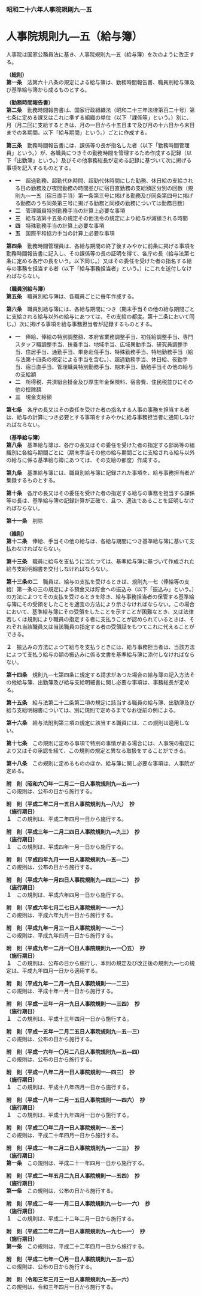 ### 昭和二十六年人事院規則九―五  
# 人事院規則九―五（給与簿）  
人事院は国家公務員法に基き、人事院規則九―五（給与簿）を次のように改正する。  
  
  
**（総則）**  
**第一条**　法第六十八条の規定による給与簿は、勤務時間報告書、職員別給与簿及び基準給与簿から成るものとする。  
  
**（勤務時間報告書）**  
**第二条**　勤務時間報告書は、国家行政組織法（昭和二十三年法律第百二十号）第七条に定める課又はこれに準ずる組織の単位（以下「課係等」という。）別に、月（月二回に支給するときは、月の一日から十五日まで及び月の十六日から末日までの各期間。以下「給与期間」という。）ごとに作成する。  
  
**第三条**　勤務時間報告書には、課係等の長が指名した者（以下「勤務時間管理員」という。）が、各職員につきその勤務時間を管理するため作成する記録（以下「出勤簿」という。）及びその他事務総長が定める記録に基づいて次に掲げる事項を記入するものとする。  
* **一**　超過勤務、超勤代休時間、超勤代休時間にした勤務、休日給の支給される日の勤務及び夜間勤務の時間並びに宿日直勤務の支給額区分別の回数（規則九―一五（宿日直手当）第一条第三号に掲げる勤務及び同条第四号に掲げる勤務のうち同条第三号に掲げる勤務と同様の勤務については勤務日数）  
* **二**　管理職員特別勤務手当の計算上必要な事項  
* **三**　給与法第十五条の規定その他法令の規定により給与が減額される時間  
* **四**　特殊勤務手当の計算上必要な事項  
* **五**　国際平和協力手当の計算上必要な事項  
  
**第四条**　勤務時間管理員は、各給与期間の終了後すみやかに前条に掲げる事項を勤務時間報告書に記入し、その課係等の長の証明を得て、各庁の長（給与法第七条に定める各庁の長をいう。以下同じ。）又はその委任を受けた者の指名する給与の事務を担当する者（以下「給与事務担当者」という。）にこれを送付しなければならない。  
  
**（職員別給与簿）**  
**第五条**　職員別給与簿は、各職員ごとに毎年作成する。  
  
**第六条**　職員別給与簿には、各給与期間につき（期末手当その他の給与期間ごとに支給される給与以外の給与にあつては、その支給の都度。第十二条において同じ。）次に掲げる事項を給与事務担当者が記録するものとする。  
* **一**　俸給、俸給の特別調整額、本府省業務調整手当、初任給調整手当、専門スタッフ職調整手当、扶養手当、地域手当、広域異動手当、研究員調整手当、住居手当、通勤手当、単身赴任手当、特殊勤務手当、特地勤務手当（給与法第十四条の規定による手当を含む。）、超過勤務手当、休日給、夜勤手当、宿日直手当、管理職員特別勤務手当、期末手当、勤勉手当その他の給与の支給額  
* **二**　所得税、共済組合掛金及び厚生年金保険料、宿舎費、住民税並びにその他の控除額  
* **三**　現金支給額  
  
**第七条**　各庁の長又はその委任を受けた者の指名する人事の事務を担当する者は、給与の計算につき必要とする事項をすみやかに給与事務担当者に通知しなければならない。  
  
**（基準給与簿）**  
**第八条**　基準給与簿は、各庁の長又はその委任を受けた者の指定する部局等の組織別に各給与期間ごとに（期末手当その他の給与期間ごとに支給される給与以外の給与に係る基準給与簿にあつては、その支給の都度）作成する。  
  
**第九条**　基準給与簿には、職員別給与簿に記録された事項を、給与事務担当者が集録するものとする。  
  
**第十条**　各庁の長又はその委任を受けた者の指定する給与の事務を担当する課係等の長は、基準給与簿の記録計算が正確で、且つ、適法であることを証明しなければならない。  
  
**第十一条**　削除  
  
**（雑則）**  
**第十二条**　俸給、手当その他の給与は、各給与期間につき基準給与簿に基いて支払わなければならない。  
  
**第十三条**　職員に給与を支払うに当たつては、基準給与簿に基づいて作成された給与支給明細書を交付しなければならない。  
  
**第十三条の二**　職員は、給与の支払を受けるときは、規則九―七（俸給等の支給）第一条の三の規定による預金又は貯金への振込み（以下「振込み」という。）の方法によつてその支払を受けるときを除き、給与事務担当者の保管する基準給与簿にその受領をしたことを適宜の方法により示さなければならない。この場合において、基準給与簿にその受領をしたことを示すことが困難なとき、又は法律若しくは規則により職員の指定する者に支払うことが認められているときは、それぞれ当該職員又は当該職員の指定する者の受領証をもつてこれに代えることができる。  
  
**２**　振込みの方法によつて給与を支払うときには、給与事務担当者は、当該方法によつて支払う給与の額の振込みに係る文書を基準給与簿に添付しなければならない。  
  
**第十四条**　規則九―七第四条に規定する請求があつた場合の給与簿の記入方法その他給与簿、出勤簿及び給与支給明細書に関し必要な事項は、事務総長が定める。  
  
**第十五条**　給与法第二十二条第二項の規定に該当する職員の給与簿、出勤簿及び給与支給明細書については、別に規則で定めるまでなお従前の例による。  
  
**第十六条**　給与法附則第三項の規定に該当する職員には、この規則は適用しない。  
  
**第十七条**　この規則に定める事項で特別の事情がある場合には、人事院の指定により又はその承認を経て、この規則の規定と異なる取扱をすることができる。  
  
**第十八条**　この規則に定めるもののほか、給与簿に関し必要な事項は、人事院が定める。  
  
**附　則（昭和六〇年一二月二一日人事院規則九―五―一）**  
この規則は、公布の日から施行する。  
  
**附　則（平成二年二月一五日人事院規則九―八九）　抄**  
**（施行期日）**  
**１**　この規則は、平成二年四月一日から施行する。  
  
**附　則（平成三年一二月二四日人事院規則九―九三）　抄**  
**（施行期日）**  
**１**　この規則は、平成四年一月一日から施行する。  
  
**附　則（平成四年九月一一日人事院規則九―五―二）**  
この規則は、公布の日から施行する。  
  
**附　則（平成六年一月四日人事院規則九―四三―二）　抄**  
**（施行期日）**  
**１**　この規則は、平成六年四月一日から施行する。  
  
**附　則（平成六年七月二七日人事院規則一―一九）**  
この規則は、平成六年九月一日から施行する。  
  
**附　則（平成九年一月三一日人事院規則一―二一）**  
この規則は、平成九年四月一日から施行する。  
  
**附　則（平成九年一二月一〇日人事院規則九―一〇五）　抄**  
**（施行期日）**  
**１**　この規則は、公布の日から施行し、本則の規定及び改正後の規則九―七の規定は、平成九年四月一日から適用する。  
  
**附　則（平成九年一二月一九日人事院規則一―二三）**  
この規則は、平成十年一月一日から施行する。  
  
**附　則（平成一三年一月一九日人事院規則一―三四）　抄**  
**（施行期日）**  
**１**　この規則は、平成十三年四月一日から施行する。  
  
**附　則（平成一五年一二月二五日人事院規則九―五―三）**  
この規則は、公布の日から施行する。  
  
**附　則（平成一六年一〇月二八日人事院規則九―五―四）**  
この規則は、公布の日から施行する。  
  
**附　則（平成一八年二月一日人事院規則一―四三）　抄**  
**（施行期日）**  
**１**　この規則は、平成十八年四月一日から施行する。  
  
**附　則（平成一八年一二月一五日人事院規則一―四六）　抄**  
**（施行期日）**  
**１**　この規則は、平成十九年四月一日から施行する。  
  
**附　則（平成二〇年二月一日人事院規則一―五一）**  
この規則は、平成二十年四月一日から施行する。  
  
**附　則（平成二一年二月二日人事院規則九―一二三）　抄**  
**（施行期日）**  
**第一条**　この規則は、平成二十一年四月一日から施行する。  
  
**附　則（平成二一年五月二九日人事院規則一―五四）　抄**  
**（施行期日）**  
**第一条**　この規則は、公布の日から施行する。  
  
**附　則（平成二一年一一月二日人事院規則九―七―一六）　抄**  
**（施行期日）**  
**１**　この規則は、平成二十二年二月一日から施行する。  
  
**附　則（平成二二年二月一日人事院規則九―九七―一）　抄**  
**（施行期日）**  
**第一条**　この規則は、平成二十二年四月一日から施行する。  
  
**附　則（平成二七年一〇月一日人事院規則九―五―五）**  
この規則は、公布の日から施行する。  
  
**附　則（令和三年三月三一日人事院規則九―五―六）**  
この規則は、令和三年四月一日から施行する。  
  
